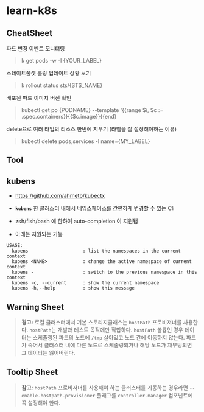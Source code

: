 # learn-k8s

## CheatSheet 

파드 변경 이벤트 모니터링

> k get pods -w -l {YOUR_LABEL}



스테이트풀셋 롤링 업데이트 상황 보기 

> k  rollout status sts/{STS_NAME}



배포된 파드 이미지 버전 확인

>  kubectl get po {PODNAME} --template '{{range $i, $c := .spec.containers}}{{$c.image}}{{end}



delete으로 여러 타입의 리소스 한번에 지우기 (라벨을 잘 설정해야하는 이유)

>  kubectl delete pods,services -l name={MY_LABEL}



## Tool

## kubens

- https://github.com/ahmetb/kubectx

- **`kubens`**  한 클러스터 내에서 네임스페이스를 간편하게 변경할 수 있는 Cli 

- zsh/fish/bash 에 한하여 auto-completion 이 지원됌
- 아래는 지원되는 기능

```
USAGE:
  kubens                    : list the namespaces in the current context
  kubens <NAME>             : change the active namespace of current context
  kubens -                  : switch to the previous namespace in this context
  kubens -c, --current      : show the current namespace
  kubens -h,--help          : show this message
```



## Warning Sheet

>  **경고:** 로컬 클러스터에서 기본 스토리지클래스는 `hostPath` 프로비저너를 사용한다. `hostPath`는 개발과 테스트 목적에만 적합하다. `hostPath` 볼륨인 경우 데이터는 스케쥴링된 파드의 노드에 `/tmp` 살아있고 노드 간에 이동하지 않는다. 파드가 죽어서 클러스터 내에 다른 노드로 스케줄링되거나 해당 노드가 재부팅되면 그 데이터는 잃어버린다.



## Tooltip Sheet

> **참고:** `hostPath` 프로비저너를 사용해야 하는 클러스터를 기동하는 경우라면 `--enable-hostpath-provisioner` 플래그를 `controller-manager` 컴포넌트에 꼭 설정해야 한다.

